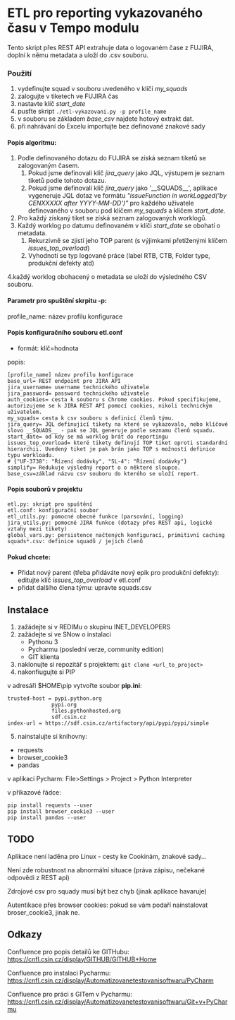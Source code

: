 # ETL pro reporting vykazovaného času v Tempo modulu
Tento skript přes REST API extrahuje data o logovaném čase z FUJIRA, doplní k němu metadata a uloží do .csv souboru.


### Použití
1. vydefinujte squad v souboru uvedeného v klíči _my_squads_
2. zalogujte v tiketech ve FUJIRA čas
3. nastavte klíč _start_date_
4. pusťte skript 
```./etl-vykazovani.py -p profile_name```
5. v souboru se základem _base_csv_ najdete hotový extrakt dat.
6. při nahrávání do Excelu importujte bez definované znakové sady

#### Popis algoritmu:
1. Podle definovaného dotazu do FUJIRA se získá seznam tiketů se zalogovaným časem.
   1. Pokud jsme definovali klíč _jira_query_ jako JQL, výstupem je seznam tiketů podle tohoto dotazu. 
   2. Pokud jsme definovali klíč _jira_query_ jako '\_\_SQUADS\_\_', aplikace vygeneruje JQL dotaz ve formátu _"issueFunction in workLogged('by CENXXXXX after YYYY-MM-DD')"_ pro každého uživatele definovaného v souboru pod klíčem _my_squads_ a klíčem _start_date_.
2. Pro každý získaný tiket se získá seznam zalogovaných worklogů.
3. Každý worklog po datumu definovaném v klíči _start_date_ se obohatí o metadata.
    1. Rekurzivně se zjistí jeho TOP parent (s výjimkami přetíženými klíčem _issues_top_overload_)
    2. Vyhodnotí se typ logované práce (label RTB, CTB, Folder type, produkční defekty atd)

4.každý worklog obohacený o metadata se uloží do výsledného CSV souboru.

#### Parametr pro spuštění skrpitu -p:
profile_name: název profilu konfigurace

#### Popis konfiguračního souboru etl.conf
- formát: klíč=hodnota

popis:
```
[profile_name] název profilu konfigurace
base_url= REST endpoint pro JIRA API
jira_username= username technického uživatele
jira_password= password technického uživatele
auth_cookies= cesta k souboru s Chrome cookies. Pokud specifikujeme, autorizujeme se k JIRA REST API pomocí cookies, nikoli technickým uživatelem.
my_squads= cesta k csv souboru s definicí členů týmu.
jira_query= JQL definující tikety na které se vykazovalo, nebo klíčové slovo __SQUADS__ - pak se JQL generuje podle seznamu členů squadu.
start_date= od kdy se má worklog brát do reportingu
issues_top_overload= které tikety definují TOP tiket oproti standardní hierarchii. Uvedený tiket je pak brán jako TOP s možností definice typu workloadu.
# {"UF-3738": "Řízení dodávky", "SL-4": "Řízení dodávky"}
simplify= Redukuje výsledný report o o některé sloupce. 
base_csv=základ názvu csv souboru do kterého se uloží report.
```

#### Popis souborů v projektu
```
etl.py: skript pro spuštění
etl.conf: konfigurační soubor
etl_utils.py: pomocné obecné funkce (parsování, logging)
jira_utils.py: pomocné JIRA funkce (dotazy přes REST api, logické vztahy mezi tikety)
global_vars.py: persistence načtených konfigurací, primitivní caching
squads*.csv: definice squadů / jejich členů
```


#### Pokud chcete:
- Přidat nový parent (třeba přidáváte nový epik pro produkční defekty): editujte klíč *issues_top_overload* v etl.conf
- přidat dalšího člena týmu: upravte squads.csv



## Instalace
1. zažádejte si v REDIMu o skupinu INET_DEVELOPERS
2. zažádejte si ve SNow o instalaci
   -  Pythonu 3
   - Pycharmu (poslední verze, community edition)
   - GIT klienta   
3. naklonujte si repozitář s projektem:
```git clone <url_to_project>```
4. nakonfiugujte si PIP

v adresáři $HOME\pip vytvořte soubor **pip.ini**:
```global]
trusted-host = pypi.python.org
              pypi.org
              files.pythonhosted.org
              sdf.csin.cz
index-url = https://sdf.csin.cz/artifactory/api/pypi/pypi/simple
```
5. nainstalujte si knihovny:
- requests
- browser_cookie3
- pandas

v aplikaci Pycharm: File>Settings > Project > Python Interpreter

v příkazové řádce:
```
pip install requests --user
pip install browser_cookie3 --user
pip install pandas --user
```


## TODO
Aplikace není laděna pro Linux - cesty ke Cookinám, znakové sady...

Není zde robustnost na abnormální situace (práva zápisu, nečekané odpovědi z REST api)

Zdrojové csv pro squady musí být bez chyb (jinak aplikace havaruje)

Autentikace přes browser cookies: pokud se vám podaří nainstalovat broser_cookie3, jinak ne.


## Odkazy
Confluence pro popis detailů ke GITHubu: https://cnfl.csin.cz/display/GITHUB/GITHUB+Home

Confluence pro instalaci Pycharmu: https://cnfl.csin.cz/display/Automatizovanetestovanisoftwaru/PyCharm

Confluence pro práci s GITem v Pycharmu: https://cnfl.csin.cz/display/Automatizovanetestovanisoftwaru/Git+v+PyCharmu


